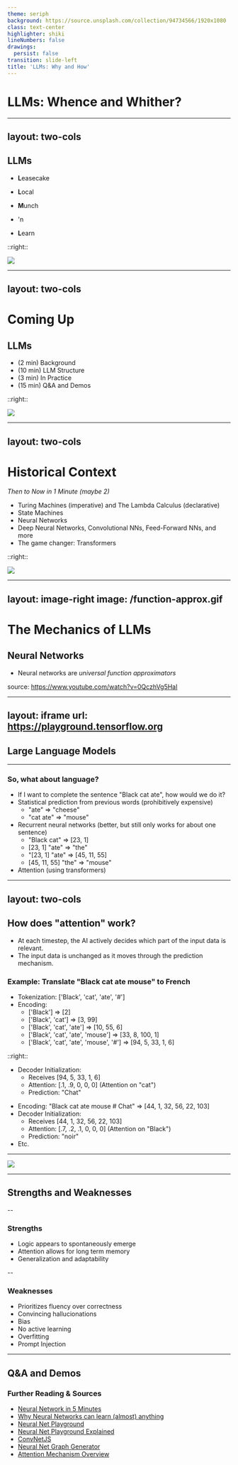 ```yaml
---
theme: seriph
background: https://source.unsplash.com/collection/94734566/1920x1080
class: text-center
highlighter: shiki
lineNumbers: false
drawings:
  persist: false
transition: slide-left
title: 'LLMs: Why and How'
---
```


# LLMs: Whence and Whither?

<!--
Hey everybody. You know, to be honest with you, I'm actually really excited to be speaking at this inaugural "LLM".
-->

---
layout: two-cols
---

## LLMs

<v-click> 

- **L**easecake

</v-click>

<v-click>

- **L**ocal

</v-click>

<v-click>

- **M**unch

</v-click>

<v-click>

- 'n

</v-click>

<v-click>

- **L**earn

</v-click>

::right::

<v-click>

![](/cat-eating.png)

</v-click>

<!--
(Local Leasecake Munch-n-Learn).
-->

---
layout: two-cols
---

# Coming Up
## LLMs
- (2 min) Background
- (10 min) LLM Structure
- (3 min) In Practice
- (15 min) Q&A and Demos

::right::

<v-click>

![](/hollywoo.png)

</v-click>

<!--
LLMs. What are they? How do they work? Why do they work? We're already exploring the possibilities with CakeBot and I'd like to shed some light on the mechanics as I understand them now. Hopefully it'll give you some perspective on how things are working under the hood so that we can be even more effective with it. 

Now I do have to caveat, this is my current understanding. I'm still learning, so will not have everything exactly spot on, but I'm going to give you the best I've got so far. 

We'll start with a quick background to set the stage, the meat of the thing will be talking about neural networks and LLMs, and then we'll cover some 

So I'd like to start with a little bit of background on computing in general and how it built up into neural networks. Then we'll go into the LLMs specifically, some applications of some applied ways to consider with LLMs some applications that are important.the Lease Cake Local Munch and Learn.
-->

---
layout: two-cols
---

# Historical Context
*Then to Now in 1 Minute (maybe 2)*

- Turing Machines (imperative) and The Lambda Calculus (declarative)
- State Machines
- Neural Networks
- Deep Neural Networks, Convolutional NNs, Feed-Forward NNs, and more
- The game changer: Transformers

::right::

![](/network.png)

<!--
Okay. So to set the scene, I want to give you just a little bit of historical context in about a minute if I can:

Before computers existed, we had mathematical logic. There was Boolean Logic and The Lambda Calculus. These were both methods of taking inputs, processing them in a predictable way, and producing outputs.

Then along came Alan Turing and we got the concept of "Turing Machines". Now, as Turing Machines, the computers we're familiar with function on what's called an imperative system: You write instructions and it does exactly what you tell it, in the order you tell it, every time.

As we moved on, we started to try to simulate intelligent behavior. One of these early attempts are "State Machines". You can still see these in video games today, although I'm sure they're used elsewhere too. 

A state machine declares a finite number of "states" for the AI to exist in, and triggers that cause the AI to enter or exit those states. So, for example, maybe an AI character is being attacked by the player, so it enters a "defense state". Then the player runs away, so it enters a "hunt state" and so on. But the thing is you have to expressly define these states, what it does, how it gets into and out of them. That becomes really unwieldy very fast. 

So we started to move on to this concept of neural networks: a model of the human mind and its dendron connections. Through this model, the AI gains the ability to "learn", or at least to do something that looks like learning.

From there we moved on to a lot of different ways of trying to enhance these things: deep neural networks, convolutional, feedforward, and more. But the real game changer for us specifically, is transformers, which we will get int shortly.
-->

---
layout: image-right
image: /function-approx.gif
---

# The Mechanics of LLMs
## Neural Networks

- Neural networks are *universal function approximators*

<Transform :scale="0.8">

source: https://www.youtube.com/watch?v=0QczhVg5HaI

</Transform>

<!--
So to get into neural networks, let's start with what they are trying to accomplish.

Neural networks, at their core, are "universal function "approximators", meaning they are attempting to "see" some data and come up with some sort of function that accurately represents that data. 

If successful, the network will then be able to accurately predict the correct output for any given input, that matches the original data. 

So you can see here in this graphic each neuron is building on the previous neuron to try and model this curve. When it does it accurately enough the blue line will match closely enough the orange line to be useful. That is function approximation.
-->

---
layout: iframe
url: https://playground.tensorflow.org
---

## Large Language Models

<!--
So, now that we understand what neural networks are trying to do, let's take a look at this example website. I'll provide the link at the end here. 

So you can see here that there is a classification problem going on. We're trying to create a function that correctly matches this distribution of orange and blue dots. Given some input for this neural network, we want to correctly label it orange or blue.

What happens is each neuron gets some sort of activation pattern. So in this instance, if this neuron sees a new data point on the left, it will want to classify it as "orange". This other neuron wants to classify data points at the bottom as "orange".

Each neuron will "vote" for the activation or deactivation of each neuron in the next layer. These votes are added together along with the "bias" of the neuron and then that layer of neurons votes for the activation of the next layer, and so on.

Then, the network enters a "learning" phase in which it adjusts the neurons weights and biases through a process called backpropagation. If I really slow down the learning rate here you can see the hidden layers changing over time as their weights and biases are adjusted and "learning" occurs.

Importantly, a difference between neural networks and actual minds is that after training, there is no more learning. Back propagation is the process of each neuron looking at the result and then adjusting its weights and biases and then telling the next neuron back what it did and so on until you get to the end. And they make adjustments. But that process only happens during training. It's very expensive computationally. So that is one of the main differences and one of the weaknesses of neural networks.
-->

---

### So, what about language?
- If I want to complete the sentence "Black cat ate", how would we do it?
- Statistical prediction from previous words (prohibitively expensive)
  - "ate" => "cheese"
  - "cat ate" => "mouse"
- Recurrent neural networks (better, but still only works for about one sentence)
  - "Black cat" => [23, 1]
  - [23, 1] "ate" => "the"
  - "[23, 1] "ate" => [45, 11, 55]
  - [45, 11, 55] "the" => "mouse"
- Attention (using transformers)

<!--
So that's all well and good, but what about language? What if we want to do something like translate "Black cat ate mouse" from English to French? (I took out some words to make the example that's coming up easier.) If we want to translate that to French, how would we do that? 

Well, the first idea would be to predict the next word simply based on the previous word. So, maybe our model has learned that the most frequent word to appear after "ate" is "mouse". But, more likely, it's probably learned the most likely word after "ate" is "cheese", or something like that. Obviously one word isn't enough, so what if we look at the statistical probability of the word that follows "cat ate"? Well, maybe it is "mouse", but the issue is that we now have to learn statistics for every word that comes after "ate", "cat", "cat ate", and "ate cat". If we add another word, we have to memorize even more statistics. It quickly becomes untenable.

So, what if we take the whole sentence, do some math to it, and turn it into a "vector"? So now we give the AI the vector and the most recent word, and ask it for a prediction. Then we change the vector and repeat. The issue here is that we are actively modifying our vector as we are making word predictions. The further we go, the more we start to lose the context of the original sentence. This method only works for about a sentence length or so.

What if we want more context than that? That's where attention comes in.

-->

---
layout: two-cols
---

## How does "attention" work?

- At each timestep, the AI actively decides which part of the input data is relevant.
- The input data is unchanged as it moves through the prediction mechanism.

### Example: Translate "Black cat ate mouse" to French

<v-clicks depth="2">

- Tokenization: ['Black', 'cat', 'ate', '#']
- Encoding:
  - ['Black'] => [2]
  - ['Black', 'cat'] => [3, 99]
  - ['Black', 'cat', 'ate'] => [10, 55, 6]
  - ['Black', 'cat', 'ate', 'mouse'] => [33, 8, 100, 1]
  - ['Black', 'cat', 'ate', 'mouse', '#'] => [94, 5, 33, 1, 6]

</v-clicks>

::right::

<v-clicks depth="2">

- Decoder Initialization:
  - Receives [94, 5, 33, 1, 6]
  - Attention: [.1, .9, 0, 0, 0] (Attention on "cat")
  - Prediction: "Chat"

</v-clicks>

<v-clicks depth="2">

- Encoding: "Black cat ate mouse # Chat" => [44, 1, 32, 56, 22, 103]
- Decoder Initialization:
  - Receives [44, 1, 32, 56, 22, 103]
  - Attention: [.7, .2, .1, 0, 0, 0] (Attention on "Black")
  - Prediction: "noir"
- Etc.

</v-clicks>


<!--
We start with naive statisical prediction and see that that is too expensive,example
-->

---

<transform scale="0.75">

![](/attn.png)

</transform>

---

## Strengths and Weaknesses
--
### Strengths
- Logic appears to spontaneously emerge
- Attention allows for long term memory
- Generalization and adaptability

--

### Weaknesses
- Prioritizes fluency over correctness
- Convincing hallucionations
- Bias
- No active learning
- Overfitting
- Prompt Injection

<!--
Give prompt injection link
Definition of react framework
-->

---

## Q&A and Demos

### Further Reading & Sources
- [Neural Network in 5 Minutes](https://www.youtube.com/watch?v=bfmFfD2RIcg)
- [Why Neural Networks can learn (almost) anything](https://www.youtube.com/watch?v=bfmFfD2RIcg)
- [Neural Net Playground](https://playground.tensorflow.org/)
- [Neural Net Playground Explained](https://www.druva.com/blog/understanding-neural-networks-through-visualization)
- [ConvNetJS](https://cs.stanford.edu/people/karpathy/convnetjs/)
- [Neural Net Graph Generator](http://alexlenail.me/NN-SVG/index.html)
- [Attention Mechanism Overview](https://www.youtube.com/watch?v=fjJOgb-E41w)
